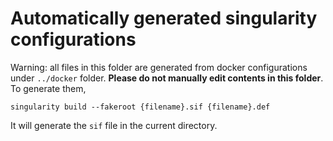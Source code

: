 # Automatically generated singularity configurations

Warning: all files in this folder are generated from docker configurations under `../docker` folder. **Please do not manually edit contents in this folder**. To generate them,

```
singularity build --fakeroot {filename}.sif {filename}.def
```

It will generate the `sif` file in the current directory.